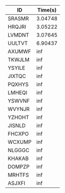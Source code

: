 |ID|Time(s)|
|-|-|
|SRASMR|3.04748|
|HRQJRI|3.05222|
|LVMDNT|3.07645|
|UULTVT|6.90437|
|AXUMWF|inf|
|TKWJLM|inf|
|YSYILE|inf|
|JIXTQC|inf|
|PQXHYS|inf|
|LMHEQI|inf|
|YSWVNF|inf|
|WVYNJR|inf|
|YZHOHT|inf|
|JISNLD|inf|
|FHCXPO|inf|
|WCXUMP|inf|
|NLGGGC|inf|
|KHAKAB|inf|
|DOMPZP|inf|
|MRHTFS|inf|
|ASJXFI|inf|
